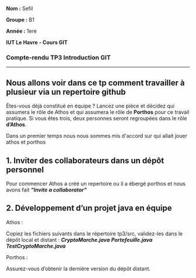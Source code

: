 **Nom :** Sefil

**Groupe :** B1

**Année :** 1ere

**IUT Le Havre - Cours GIT**



### Compte-rendu TP3 Introduction GIT


-------------------------------------------------------------------------------------------------------------------------------------------------------------------------------------
 
  **Nous allons voir dans ce tp comment travailler à plusieur via un repertoire github**
  -----------------------------------------------------------------------------------------

Êtes-vous déjà constitué en équipe ? Lancez une pièce et décidez qui assumera le rôle de Athos et qui assumera le rôle de **Porthos** pour ce travail pratique. Si vous êtes trois, deux personnes seront regroupées dans le rôle **d’Athos**.

  Dans un premier temps nous nous sommes mis d'accord sur qui allait jouer athos et porthos 

 **1. Inviter des collaborateurs dans un dépôt personnel**
 --------------------------------------------------------

 Pour commencer Athos a créé un repertoire ou il a ébergé porthos et nous avons fait ***"Invite a collaborator"*** 


**2. Développement d’un projet java en équipe**
-----------------------------------------------

Athos :

   Copiez les fichiers suivants dans le répertoire tp3/src, validez-les dans le dépôt local et distant :
        ***CryptoMarche.java***
       ***Portefeuille.java***
       ***TestCryptoMarche.java***
        
Porthos :

   Assurez-vous d’obtenir la dernière version du dépôt distant.



 

 
